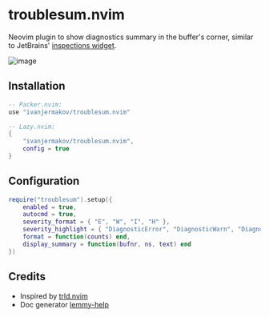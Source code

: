 # troublesum.nvim

Neovim plugin to show diagnostics summary in the buffer's corner, similar to JetBrains' [inspections widget](https://www.jetbrains.com/idea/guide/tips/inspections-widget/).

![image](https://github.com/ivanjermakov/troublesum.nvim/assets/26609879/b6590aa1-4600-4113-9ca2-681c19e93874)

## Installation

```lua
-- Packer.nvim:
use "ivanjermakov/troublesum.nvim"

-- Lazy.nvim:
{
    "ivanjermakov/troublesum.nvim",
    config = true
}
```

## Configuration

```lua
require("troublesum").setup({
    enabled = true,
    autocmd = true,
    severity_format = { "E", "W", "I", "H" },
    severity_highlight = { "DiagnosticError", "DiagnosticWarn", "DiagnosticInfo", "DiagnosticHint" },
    format = function(counts) end,
    display_summary = function(bufnr, ns, text) end
})
```

## Credits

* Inspired by [trld.nvim](https://github.com/Mofiqul/trld.nvim)
* Doc generator [lemmy-help](https://github.com/numToStr/lemmy-help)
